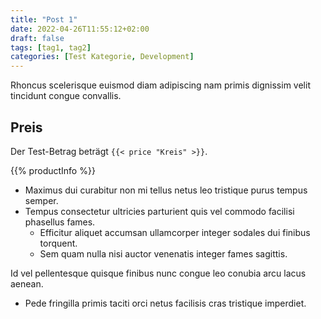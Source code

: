```yaml
---
title: "Post 1"
date: 2022-04-26T11:55:12+02:00
draft: false
tags: [tag1, tag2]
categories: [Test Kategorie, Development]
---
```


Rhoncus scelerisque euismod diam adipiscing nam primis dignissim velit tincidunt congue convallis. 

## Preis

Der Test-Betrag beträgt `{{< price "Kreis" >}}`.

{{% productInfo %}}

* Maximus dui curabitur non mi tellus netus leo tristique purus tempus semper. 
* Tempus consectetur ultricies parturient quis vel commodo facilisi phasellus fames. 
    * Efficitur aliquet accumsan ullamcorper integer sodales dui finibus torquent. 
    * Sem quam nulla nisi auctor venenatis integer fames sagittis. 


Id vel pellentesque quisque finibus nunc congue leo conubia arcu lacus aenean. 
    
* Pede fringilla primis taciti orci netus facilisis cras tristique imperdiet.
